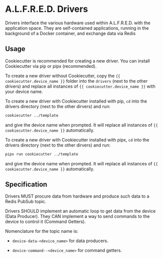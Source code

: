 # A.L.F.R.E.D. Drivers

Drivers interface the various hardware used within A.L.F.R.E.D. with the application space. They are self-contained applications, running in the background of a Docker container, and exchange data via Redis

## Usage

Cookiecutter is recommended for creating a new driver. You can install Cookiecutter via pip or pipx (recommended).

To create a new driver without Cookiecutter, copy the `{{ cookiecutter.device_name }}` folder into the `drivers` (next to the other drivers) and replace all instances of `{{ cookiecutter.device_name }}` with your device name.

To create a new driver with Cookiecutter installed with pip, `cd` into the drivers directory (next to the other dirvers) and run:

```bash
cookiecutter ../template
```

and give the device name when prompted. It will replace all instances of `{{ cookiecutter.device_name }}` automatically.

To create a new driver with Cookiecutter installed with pipx, `cd` into the drivers directory (next to the other dirvers) and run:

```bash
pipx run cookiecutter ../template
```

and give the device name when prompted. It will replace all instances of `{{ cookiecutter.device_name }}` automatically.

## Specification

Drivers MUST procure data from hardware and produce such data to a Redis PubSub topic.

Drivers SHOULD implement an automatic loop to get data from the device (Data Producer). They CAN implement a way to send commands to the device to control it (Command Getters).

Nomenclature for the topic name is:

- `device-data-<device_name>` for data producers.

- `device-command--<device_name>` for command getters.
